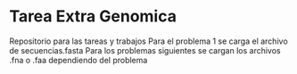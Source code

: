 # Tarea Extra Genomica
Repositorio para las tareas y trabajos
Para el problema 1 se carga el archivo de secuencias.fasta
Para los problemas siguientes se cargan los archivos .fna o .faa dependiendo del problema

